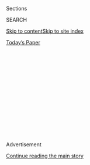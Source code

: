 <div id="app">

<div>

<div>

<div>

<div class="NYTAppHideMasthead css-1q2w90k e1suatyy0">

<div class="section css-ui9rw0 e1suatyy2">

<div class="css-eph4ug er09x8g0">

<div class="css-6n7j50">

</div>

<span class="css-1dv1kvn">Sections</span>

<div class="css-10488qs">

<span class="css-1dv1kvn">SEARCH</span>

</div>

[Skip to content](#site-content)[Skip to site
index](#site-index)

</div>

<div class="css-10698na e1huz5gh0">

</div>

</div>

<div id="masthead-bar-one" class="section hasLinks css-15hmgas e1csuq9d3">

<div class="css-uqyvli e1csuq9d0">

</div>

<div class="css-1uqjmks e1csuq9d1">

</div>

<div class="css-9e9ivx">

[](https://myaccount.nytimes3xbfgragh.onion/auth/login?response_type=cookie&client_id=vi)

</div>

<div class="css-1bvtpon e1csuq9d2">

[Today’s
Paper](https://www.nytimes3xbfgragh.onion/section/todayspaper)

</div>

</div>

</div>

</div>

<div data-aria-hidden="false">

<div id="site-content" data-role="main">

<div>

<div class="css-1aor85t" style="opacity:0.000000001;z-index:-1;visibility:hidden">

<div class="css-1hqnpie">

<div class="css-epjblv">

<span class="css-17xtcya">[Opinion](/section/opinion)</span><span class="css-x15j1o">|</span><span class="css-fwqvlz">How
Vietnam Broke the Democratic
Party</span>

</div>

<div class="css-k008qs">

<div class="css-1iwv8en">

<span class="css-18z7m18"></span>

<div>

</div>

</div>

<span class="css-1n6z4y">https://nyti.ms/2GuocYP</span>

<div class="css-1705lsu">

<div class="css-4xjgmj">

<div class="css-4skfbu" data-role="toolbar" data-aria-label="Social Media Share buttons, Save button, and Comments Panel with current comment count" data-testid="share-tools">

  - 
  - 
  - 
  - 
    
    <div class="css-6n7j50">
    
    </div>

  - 
  - 

</div>

</div>

</div>

</div>

</div>

</div>

<div id="NYT_TOP_BANNER_REGION" class="css-13pd83m">

</div>

<div id="top-wrapper" class="css-1sy8kpn">

<div id="top-slug" class="css-l9onyx">

Advertisement

</div>

[Continue reading the main
story](#after-top)

<div class="ad top-wrapper" style="text-align:center;height:100%;display:block;min-height:250px">

<div id="top" class="place-ad" data-position="top" data-size-key="top">

</div>

</div>

<div id="after-top">

</div>

</div>

<div id="sponsor-wrapper" class="css-1hyfx7x">

<div id="sponsor-slug" class="css-19vbshk">

Supported by

</div>

[Continue reading the main
story](#after-sponsor)

<div id="sponsor" class="ad sponsor-wrapper" style="text-align:center;height:100%;display:block">

</div>

<div id="after-sponsor">

</div>

</div>

<div class="css-v5btjw etb61u70">

<div class="css-v05ibm etb61u71">

[Opinion](/section/opinion)

</div>

</div>

[Vietnam '67](/column/vietnam-67 "Vietnam '67")

<div class="css-1vkm6nb ehdk2mb0">

# How Vietnam Broke the Democratic Party

</div>

<div class="css-xt80pu e12qa4dv0">

<div class="css-18e8msd">

<div class="css-vp77d3 epjyd6m0">

<div class="css-1baulvz">

By <span class="css-1baulvz last-byline" itemprop="name">Michael
Nelson</span>

</div>

</div>

  - March 28,
    2018

  - 
    
    <div class="css-4xjgmj">
    
    <div class="css-d8bdto" data-role="toolbar" data-aria-label="Social Media Share buttons, Save button, and Comments Panel with current comment count" data-testid="share-tools">
    
      - 
      - 
      - 
      - 
        
        <div class="css-6n7j50">
        
        </div>
    
      - 
      - 
    
    </div>
    
    </div>

</div>

</div>

<div class="css-79elbk" data-testid="photoviewer-wrapper">

<div class="css-z3e15g" data-testid="photoviewer-wrapper-hidden">

</div>

<div class="css-1a48zt4 ehw59r15" data-testid="photoviewer-children">

![<span class="css-16f3y1r e13ogyst0" data-aria-hidden="true">Delegates
protesting the Democratic platform’s continued support for the Vietnam
War at the 1968 party convention in
Chicago.</span><span class="css-cnj6d5 e1z0qqy90" itemprop="copyrightHolder"><span class="css-1ly73wi e1tej78p0">Credit...</span><span><span>Bettmann
Archive, via Getty
Images</span></span></span>](https://static01.graylady3jvrrxbe.onion/images/2018/03/28/opinion/28Vietnam-Nelson/28Vietnam-Nelson-articleLarge.jpg?quality=75&auto=webp&disable=upscale)

</div>

</div>

<div class="section meteredContent css-1r7ky0e" name="articleBody" itemprop="articleBody">

<div class="css-1fanzo5 StoryBodyCompanionColumn">

<div class="css-53u6y8">

Fifty years later, the 1968 presidential election and the Vietnam War
still shadow American politics. But the war actually had little effect
on the vote that November — even though surveys showed that Vietnam was
by far the most important issue on voters’ minds, they saw little
difference between the Republican nominee, Richard Nixon, and his
Democratic opponent, Hubert H. Humphrey, both of whom they scored
“slightly conservative” on the University of Michigan’s seven-point
“Vietnam scale.”

The real consequences of the election and the war were on the Democratic
Party, with collateral effects on the Republicans. The Democrats’
united, confident and longstanding commitment to the spread of liberal
values throughout the world eroded in the aftermath. Fragmented by
internal divisions over the war, the party also overhauled its process
for choosing presidential candidates in ways that upended its previous
domination by Southerners, unions and big-city bosses.

The decade had begun with the election of John F. Kennedy, whose main
issue in the 1960 presidential campaign was the Cold War, which he
believed America was losing to the Soviet Union. Kennedy pledged in his
Inaugural Address to do whatever was necessary “to assure the survival
and success of liberty,” a declaration that placed him squarely in the
tradition of his party.

Ever since Woodrow Wilson and Franklin D. Roosevelt led the United
States onto the world stage as a promoter of liberal values during the
first half of the 20th century, most Democrats had been comfortable with
this role. Indeed, an animating premise of Democratic liberalism was
that the federal government has the ability to solve virtually any
problem it chooses to take on, domestic or foreign.

</div>

</div>

<div class="css-1fanzo5 StoryBodyCompanionColumn">

<div class="css-53u6y8">

Soon after taking office, Kennedy began escalating American military
involvement in Vietnam. In June 1961, following the failed Bay of Pigs
invasion of Cuba, he told James Reston of The New York Times that “we
have a problem in making our power credible” and “Vietnam is the place.”
By November 1963, Kennedy had dispatched 16,300 military advisers to
South Vietnam. As late as the morning of Nov. 22, he said, “Without the
United States, South Vietnam would collapse overnight.”

Assuming the presidency when Kennedy was assassinated a few hours later,
Lyndon B. Johnson felt bound to continue his predecessor’s course. Less
confident about Vietnam than he was about domestic matters, Johnson
regularly asked the foreign policy advisers he inherited from Kennedy —
chiefly Secretary of State Dean Rusk, Secretary of Defense Robert S.
McNamara, and his national security adviser, McGeorge Bundy — what
Kennedy would have done, and then he did it. Their confident
recommendation was that the American commitment to victory in Vietnam
must be maintained.

After Johnson was elected in 1964 to a term in his own right, hawkish
pressures from the administration’s Kennedy alumni intensified. In
February 1965 Bundy returned from South Vietnam and said that the war
was lost unless the United States launched a sustained bombing campaign
against the North. Johnson quickly approved Operation Rolling Thunder,
which lasted, with brief pauses, for three years, the largest sustained
air campaign in the history of warfare. With repeated reassurance from
his advisers that eventually a “crossover point” would be reached at
which the Communists decided they couldn’t win, Johnson steadily
increased the American troop presence in Vietnam, which rose above a
half-million.

To raise the manpower needed, Johnson saw conscription as a less
politically risky approach than calling up the reserves or National
Guard, which would have forced many married, middle-class men to leave
their jobs and families. College students, whose numbers had swelled to
7.5 million from 2.1 million in 1952, became increasingly alarmed that
the draft soon would extend to them. “The draft was the best organizing
tool we had,” said the antiwar activist Sam Brown. Not just male
students but also their sisters and girlfriends joined protests against
the war on campuses and in Washington.

Demonstrations were not the only manifestation of the growing opposition
to the war. Senator Eugene McCarthy and — after seeing how vulnerable
Johnson was to an intraparty challenge when McCarthy nearly won the
March 12 New Hampshire primary — Senator Robert F. Kennedy entered the
race for the Democratic nomination. Days afterward, Johnson’s “wise
men,” 14 high-ranking foreign policy officials from recent
administrations who previously had endorsed his conduct of the war, told
the president that “we must take steps to disengage.” Johnson withdrew
from the election at the end of the month.

</div>

</div>

<div class="css-1fanzo5 StoryBodyCompanionColumn">

<div class="css-53u6y8">

As the spring primary season unfolded, McCarthy vied with Kennedy to be
the main antiwar alternative to Vice President Humphrey, who delayed
announcing his candidacy until April 27, too late to compete in the
primaries. Kennedy won all but one head-to-head primary contest with
McCarthy before being assassinated on June 4. But even if Kennedy had
lived, Humphrey’s nomination was essentially sealed by support from the
Democratic Party’s Southern, labor and organizational wings, which
dominated delegate selection and, ultimately, controlled the nomination.

Humphrey wanted to move his party’s platform in a slightly dovish
direction to placate Kennedy and McCarthy supporters, but he backed off
when Johnson told him that doing so would “endanger American troops,”
that he “would have their blood on my hands.” The consequence was that
the Democratic platform ended up more hawkish on Vietnam than the
Republican one, which at least called for a “de-Americanization” of the
war.

Plagued by war protesters and trailing Nixon badly in the polls,
Humphrey pledged at the end of September to stop the bombing of North
Vietnam. His campaign steadily gained strength from that day on, rising
from a low of 29 percent in a Gallup poll early that fall to near parity
with Nixon by Election Day.

Nixon’s victory, however narrow, broke the Democratic Party’s record of
seven victories in the previous nine elections, most of them by a
landslide. Once united in support of an assertive foreign policy,
Democrats now were fiercely divided entering the 1972 presidential
nominating contest. One leading contender, the strongly anti-Communist
Senator Henry Jackson, was squarely in the old Democratic tradition.
With support from party heavyweights such as the A.F.L.-C.I.O. president
George Meany and Mayor Richard Daley of Chicago, he may well have been
nominated under the rules that prevailed in 1968.

But in a concession to antiwar delegates at the 1968 convention,
Humphrey had not opposed a resolution requiring that in the future “all
feasible efforts” would be “made to assure that delegates are selected
through primary, convention or committee procedures open to public
participation.” A postelection commission headed by Senator George
McGovern and Representative Donald Fraser fleshed out this resolution
with rules requiring that every delegate in 1972 and after be chosen in
a primary or caucus open to every Democratic voter.

With grass-roots party activists now driving delegate selection,
McGovern won 15 primaries and Jackson none. Humphrey had not won any
primaries either in 1968, but under the pre-McGovern-Fraser rules that
did not prevent the party’s leaders from making him the nominee. In 1972
these leaders were outshouted by war opponents who had carried McGovern
to victory in the primaries.

</div>

</div>

<div class="css-1fanzo5 StoryBodyCompanionColumn">

<div class="css-53u6y8">

McGovern lost the election to Nixon, but the new activist-centered party
he midwifed remained. The party lost interest in using American power,
and spent the next generation trying to constrain it. Democratic
Congresses voted to hem in Nixon’s war-making power by enacting the War
Powers Resolution and forbade President Gerald Ford to continue to
supply arms to the government of South Vietnam, which quickly fell to
the Communists.

They hamstrung President Ronald Reagan’s efforts to roll back Communist
advances in Central America and did their best to impose a “nuclear
freeze” on America’s arsenal. They opposed President George H. W. Bush’s
Gulf war.

Only with victory in the Cold War in the early 1990s did Democrats begin
regain a trace of their old confidence that American involvement in the
world, especially for humanitarian reasons, should sometimes be
embraced. Bill Clinton, the party’s victorious nominee in 1992 and 1996,
made clear that he was not a “McGovern Democrat.”

The Republican Party was a bystander to the changes in the presidential
nominating process, but was still affected by them. The Democrats’ move
toward a primaries-based system required alterations to state election
laws that opened Republican nominations to grass-roots capture as well,
albeit grudgingly and with party leaders better able to hold the reins
of power for a longer time.

But just as the Democratic nomination after 1968 was won by political
outsiders such as McGovern in 1972 and, four years later, Jimmy Carter,
so eventually was the Republican. How else to explain the ability of
history’s ultimate outsider, Donald Trump, to become the 2016 Republican
nominee despite the near unanimous opposition of established party
leaders?

And is it mere coincidence that what had happened among Democrats
starting with McGovern finally happened among Republicans? Voters in
both parties have always been more reluctant than public officials to
embrace foreign aid, military deployments and multinational agreements.
In 2016, Republican primary voters seized the opportunity to choose a
candidate who disdained his party’s previous support of these pillars of
an assertive foreign policy. History doesn’t repeat itself, but
sometimes it does rhyme.

</div>

</div>

</div>

<div>

</div>

<div>

</div>

<div>

</div>

<div>

<div id="bottom-wrapper" class="css-1ede5it">

<div id="bottom-slug" class="css-l9onyx">

Advertisement

</div>

[Continue reading the main
story](#after-bottom)

<div id="bottom" class="ad bottom-wrapper" style="text-align:center;height:100%;display:block;min-height:90px">

</div>

<div id="after-bottom">

</div>

</div>

</div>

</div>

</div>

## Site Index

<div>

</div>

## Site Information Navigation

  - [© <span>2020</span> <span>The New York Times
    Company</span>](https://help.nytimes3xbfgragh.onion/hc/en-us/articles/115014792127-Copyright-notice)

<!-- end list -->

  - [NYTCo](https://www.nytco.com/)
  - [Contact
    Us](https://help.nytimes3xbfgragh.onion/hc/en-us/articles/115015385887-Contact-Us)
  - [Work with us](https://www.nytco.com/careers/)
  - [Advertise](https://nytmediakit.com/)
  - [T Brand Studio](http://www.tbrandstudio.com/)
  - [Your Ad
    Choices](https://www.nytimes3xbfgragh.onion/privacy/cookie-policy#how-do-i-manage-trackers)
  - [Privacy](https://www.nytimes3xbfgragh.onion/privacy)
  - [Terms of
    Service](https://help.nytimes3xbfgragh.onion/hc/en-us/articles/115014893428-Terms-of-service)
  - [Terms of
    Sale](https://help.nytimes3xbfgragh.onion/hc/en-us/articles/115014893968-Terms-of-sale)
  - [Site
    Map](https://spiderbites.nytimes3xbfgragh.onion)
  - [Help](https://help.nytimes3xbfgragh.onion/hc/en-us)
  - [Subscriptions](https://www.nytimes3xbfgragh.onion/subscription?campaignId=37WXW)

</div>

</div>

</div>

</div>
